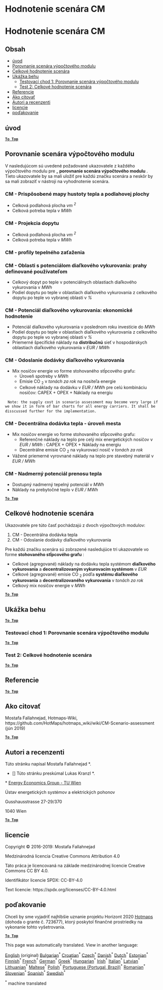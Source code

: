 <h1> <a class="anchor" id="cm-scenario-assessment" href="#cm-scenario-assessment"><i class="fa fa-link"></i></a> Hodnotenie scenára CM </h1><h1> <a class="anchor" id="cm-scenario-assessment" href="#cm-scenario-assessment"><i class="fa fa-link"></i></a> Hodnotenie scenára CM </h1><h2> <a class="anchor" id="table-of-contents" href="#table-of-contents"><i class="fa fa-link"></i></a> Obsah </h2><ul><li> <a href="#introduction">úvod</a> </li><li> <a href="#calculation-module-scenario-comparison">Porovnanie scenára výpočtového modulu</a> </li><li> <a href="#overall-scenario-assessment">Celkové hodnotenie scenára</a> </li><li> <a href="#sample-run">Ukážka behu</a> <ul><li> <a href="#test-run-1-calculation-module-scenario-comparison">Testovací chod 1: Porovnanie scenára výpočtového modulu</a> </li><li> <a href="#test-run-2-overall-scenario-assessment">Test 2: Celkové hodnotenie scenára</a> </li></ul></li><li> <a href="#references">Referencie</a> </li><li> <a href="#how-to-cite">Ako citovať</a> </li><li> <a href="#authors-and-reviewers">Autori a recenzenti</a> </li><li> <a href="#license">licencie</a> </li><li> <a href="#acknowledgement">poďakovanie</a> </li></ul><h2> <a class="anchor" id="introduction" href="#introduction"><i class="fa fa-link"></i></a> úvod </h2><p><ins> <code><strong><a href="#table-of-contents">To Top</a></strong></code> </ins> </p><h2> <a class="anchor" id="calculation-module-scenario-comparison" href="#calculation-module-scenario-comparison"><i class="fa fa-link"></i></a> Porovnanie scenára výpočtového modulu </h2><p> V nasledujúcom sú uvedené požadované ukazovatele z každého výpočtového modulu pre „ <strong>porovnanie scenára výpočtového modulu</strong> . Tieto ukazovatele by sa mali uložiť pre každú značku scenára a neskôr by sa mali zobraziť v nástroji na vyhodnotenie scenára. </p><h3> <a class="anchor" id="cm---customized-heat-and-floor-area-density-maps" href="#cm---customized-heat-and-floor-area-density-maps"><i class="fa fa-link"></i></a> CM - Prispôsobené mapy hustoty tepla a podlahovej plochy </h3><ul><li> Celková podlahová plocha <em><em>vm <sup>2</sup></em></em> </li><li> Celková potreba tepla v <em><em>MWh</em></em> </li></ul><h3> <a class="anchor" id="cm---demand-projection" href="#cm---demand-projection"><i class="fa fa-link"></i></a> CM - Projekcia dopytu </h3><ul><li> Celková podlahová plocha <em><em>vm <sup>2</sup></em></em> </li><li> Celková potreba tepla v <em><em>MWh</em></em> </li></ul><h3> <a class="anchor" id="cm---heat-load-profiles" href="#cm---heat-load-profiles"><i class="fa fa-link"></i></a> CM - profily tepelného zaťaženia </h3><h3> <a class="anchor" id="cm---district-heating-potential-areas--user-defined-thresholds" href="#cm---district-heating-potential-areas--user-defined-thresholds"><i class="fa fa-link"></i></a> CM - Oblasti s potenciálom diaľkového vykurovania: prahy definované používateľom </h3><ul><li> Celkový dopyt po teple v potenciálnych oblastiach diaľkového vykurovania v <em><em>MWh</em></em> </li><li> Podiel dopytu po teple v oblastiach diaľkového vykurovania z celkového dopytu po teple vo vybranej oblasti v <em><em>%</em></em> </li></ul><h3> <a class="anchor" id="cm---district-heating-potential--economic-assessment" href="#cm---district-heating-potential--economic-assessment"><i class="fa fa-link"></i></a> CM - Potenciál diaľkového vykurovania: ekonomické hodnotenie </h3><ul><li> Potenciál diaľkového vykurovania v poslednom roku investície do <em><em>MWh</em></em> </li><li> Podiel dopytu po teple v oblastiach diaľkového vykurovania z celkového dopytu po teple vo vybranej oblasti v <em><em>%</em></em> </li><li> Priemerné špecifické náklady na <strong>distribučnú</strong> sieť v hospodárskych oblastiach diaľkového vykurovania v <em><em>EUR / MWh</em></em> </li></ul><h3> <a class="anchor" id="cm---district-heating-supply-dispatch" href="#cm---district-heating-supply-dispatch"><i class="fa fa-link"></i></a> CM - Odoslanie dodávky diaľkového vykurovania </h3><ul><li> Mix nosičov energie vo forme stohovaného stĺpcového grafu: <ul><li> Úroveň spotreby v <em><em>MWh</em></em> </li><li> Emisie CO <sub>2</sub> v <em><em>tonách za rok</em></em> na nositeľa energie </li><li> Celkové náklady na dodávku v <em><em>EUR / MWh</em></em> pre celú kombináciu nosičov: CAPEX + OPEX + Náklady na energiu </li></ul></li></ul><pre> <code>Note: the supply cost in scenario assessment may become very large if we show it in form of bar charts for all energy carriers. It shall be disscussed further for the implementation.</code> </pre><h3> <a class="anchor" id="cm---decentral-heating-supply---city-level" href="#cm---decentral-heating-supply---city-level"><i class="fa fa-link"></i></a> CM - Decentrálna dodávka tepla - úroveň mesta </h3><ul><li> Mix nosičov energie vo forme stohovaného stĺpcového grafu: <ul><li> Referenčné náklady na teplo pre celý mix energetických nosičov v <em><em>EUR / MWh</em></em> : CAPEX + OPEX + Náklady na energiu </li><li> Decentrálne emisie CO <sub>2</sub> na vykurovací nosič v <em><em>tonách za rok</em></em> </li></ul></li><li> Vážené priemerné vyrovnané náklady na teplo pre stavebný materiál v <em><em>EUR / MWh</em></em> </li></ul><h3> <a class="anchor" id="cm---excess-heat-transport-potential" href="#cm---excess-heat-transport-potential"><i class="fa fa-link"></i></a> CM - Nadmerný potenciál prenosu tepla </h3><ul><li> Dostupný nadmerný tepelný potenciál v <em><em>MWh</em></em> </li><li> Náklady na prebytočné teplo v <em><em>EUR / MWh</em></em> </li></ul><p><ins> <code><strong><a href="#table-of-contents">To Top</a></strong></code> </ins> </p><h2> <a class="anchor" id="overall-scenario-assessment" href="#overall-scenario-assessment"><i class="fa fa-link"></i></a> Celkové hodnotenie scenára </h2><p> Ukazovatele pre túto časť pochádzajú z dvoch výpočtových modulov: </p><ol><li> CM - Decentrálna dodávka tepla </li><li> CM - Odoslanie dodávky diaľkového vykurovania </li></ol><p> Pre každú značku scenára sú zobrazené nasledujúce tri ukazovatele vo forme <strong>stohovaného stĺpcového grafu</strong> : </p><ul><li> Celkové (agregované) náklady na dodávku tepla systémom <strong>diaľkového vykurovania</strong> a <strong>decentralizovaným vykurovacím systémom</strong> v <em><em>EUR</em></em> </li><li> Celkové (agregované) emisie CO <sub>2</sub> podľa <strong>systému diaľkového vykurovania</strong> a <strong>decentralizovaného vykurovania</strong> v <em><em>tonách za rok</em></em> </li><li> Celkový mix nosičov energie v <em><em>MWh</em></em> </li></ul><p><ins> <code><strong><a href="#table-of-contents">To Top</a></strong></code> </ins> </p><h2> <a class="anchor" id="sample-run" href="#sample-run"><i class="fa fa-link"></i></a> Ukážka behu </h2><p><ins> <code><strong><a href="#table-of-contents">To Top</a></strong></code> </ins> </p><h3> <a class="anchor" id="test-run-1--calculation-module-scenario-comparison" href="#test-run-1--calculation-module-scenario-comparison"><i class="fa fa-link"></i></a> Testovací chod 1: Porovnanie scenára výpočtového modulu </h3><p><ins> <code><strong><a href="#table-of-contents">To Top</a></strong></code> </ins> </p><h3> <a class="anchor" id="test-run-2--overall-scenario-assessment" href="#test-run-2--overall-scenario-assessment"><i class="fa fa-link"></i></a> Test 2: Celkové hodnotenie scenára </h3><p><ins> <code><strong><a href="#table-of-contents">To Top</a></strong></code> </ins> </p><h2> <a class="anchor" id="references" href="#references"><i class="fa fa-link"></i></a> Referencie </h2><p><ins> <code><strong><a href="#table-of-contents">To Top</a></strong></code> </ins> </p><h2> <a class="anchor" id="how-to-cite" href="#how-to-cite"><i class="fa fa-link"></i></a> Ako citovať </h2><p> Mostafa Fallahnejad, Hotmaps-Wiki, https://github.com/HotMaps/hotmaps_wiki/wiki/CM-Scenario-assessment (jún 2019) </p><p><ins> <code><strong><a href="#table-of-contents">To Top</a></strong></code> </ins> </p><h2> <a class="anchor" id="authors-and-reviewers" href="#authors-and-reviewers"><i class="fa fa-link"></i></a> Autori a recenzenti </h2><p> Túto stránku napísal Mostafa Fallahnejad *. </p><ul><li> [] Túto stránku preskúmal Lukas Kranzl *. </li></ul><p> * <a href="https://eeg.tuwien.ac.at/">Energy Economics Group - TU Wien</a> </p><p> Ústav energetických systémov a elektrických pohonov </p><p> Gusshausstrasse 27-29/370 </p><p> 1040 Wien </p><p><ins> <code><strong><a href="#table-of-contents">To Top</a></strong></code> </ins> </p><h2> <a class="anchor" id="license" href="#license"><i class="fa fa-link"></i></a> licencie </h2><p> Copyright © 2016-2019: Mostafa Fallahnejad </p><p> Medzinárodná licencia Creative Commons Attribution 4.0 </p><p> Táto práca je licencovaná na základe medzinárodnej licencie Creative Commons CC BY 4.0. </p><p> Identifikátor licencie SPDX: CC-BY-4.0 </p><p> Text licencie: https://spdx.org/licenses/CC-BY-4.0.html </p><h2> <a class="anchor" id="acknowledgement" href="#acknowledgement"><i class="fa fa-link"></i></a> poďakovanie </h2><p> Chceli by sme vyjadriť najhlbšie uznanie projektu Horizont 2020 <a href="https://www.hotmaps-project.eu">Hotmaps</a> (dohoda o grante č. 723677), ktorý poskytol finančné prostriedky na vykonanie tohto vyšetrovania. </p><p><ins> <code><strong><a href="#table-of-contents">To Top</a></strong></code> </ins> </p>
<!--- THIS IS A SUPER UNIQUE IDENTIFIER -->

This page was automatically translated. View in another language:

[English](../en/CM-Scenario-assessment) (original) [Bulgarian](../bg/CM-Scenario-assessment)<sup>\*</sup> [Croatian](../hr/CM-Scenario-assessment)<sup>\*</sup> [Czech](../cs/CM-Scenario-assessment)<sup>\*</sup> [Danish](../da/CM-Scenario-assessment)<sup>\*</sup> [Dutch](../nl/CM-Scenario-assessment)<sup>\*</sup> [Estonian](../et/CM-Scenario-assessment)<sup>\*</sup> [Finnish](../fi/CM-Scenario-assessment)<sup>\*</sup> [French](../fr/CM-Scenario-assessment)<sup>\*</sup> [German](../de/CM-Scenario-assessment)<sup>\*</sup> [Greek](../el/CM-Scenario-assessment)<sup>\*</sup> [Hungarian](../hu/CM-Scenario-assessment)<sup>\*</sup> [Irish](../ga/CM-Scenario-assessment)<sup>\*</sup> [Italian](../it/CM-Scenario-assessment)<sup>\*</sup> [Latvian](../lv/CM-Scenario-assessment)<sup>\*</sup> [Lithuanian](../lt/CM-Scenario-assessment)<sup>\*</sup> [Maltese](../mt/CM-Scenario-assessment)<sup>\*</sup> [Polish](../pl/CM-Scenario-assessment)<sup>\*</sup> [Portuguese (Portugal, Brazil)](../pt/CM-Scenario-assessment)<sup>\*</sup> [Romanian](../ro/CM-Scenario-assessment)<sup>\*</sup>  [Slovenian](../sl/CM-Scenario-assessment)<sup>\*</sup> [Spanish](../es/CM-Scenario-assessment)<sup>\*</sup> [Swedish](../sv/CM-Scenario-assessment)<sup>\*</sup> 

<sup>\*</sup> machine translated

